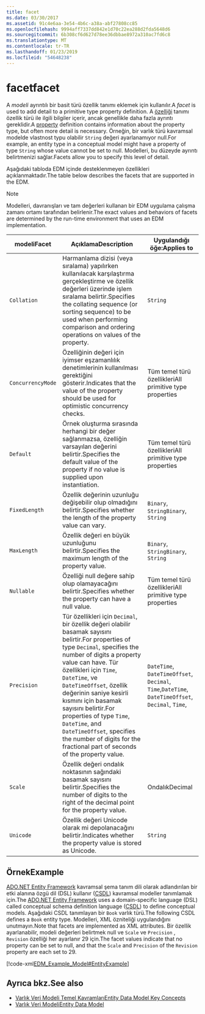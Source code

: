 ```yaml
---
title: facet
ms.date: 03/30/2017
ms.assetid: 91c4e6aa-3e54-4b6c-a38a-abf27808cc85
ms.openlocfilehash: 9994aff7337dd842e1d70c22ea288d2fda5648d6
ms.sourcegitcommit: 6b308cf6d627d78ee36dbbae8972a310ac7fd6c8
ms.translationtype: MT
ms.contentlocale: tr-TR
ms.lasthandoff: 01/23/2019
ms.locfileid: "54648238"
---
```

# <a name="facet"></a><span data-ttu-id="6b2d7-102">facet</span><span class="sxs-lookup"><span data-stu-id="6b2d7-102">facet</span></span>
<span data-ttu-id="6b2d7-103">A *modeli* ayrıntılı bir basit türü özellik tanımı eklemek için kullanılır.</span><span class="sxs-lookup"><span data-stu-id="6b2d7-103">A *facet* is used to add detail to a primitive type property definition.</span></span> <span data-ttu-id="6b2d7-104">A [özelliği](../../../../docs/framework/data/adonet/property.md) tanımı özellik türü ile ilgili bilgiler içerir, ancak genellikle daha fazla ayrıntı gereklidir.</span><span class="sxs-lookup"><span data-stu-id="6b2d7-104">A [property](../../../../docs/framework/data/adonet/property.md) definition contains information about the property type, but often more detail is necessary.</span></span> <span data-ttu-id="6b2d7-105">Örneğin, bir varlık türü kavramsal modelde vlastnost typu olabilir `String` değeri ayarlanamıyor null.</span><span class="sxs-lookup"><span data-stu-id="6b2d7-105">For example, an entity type in a conceptual model might have a property of type `String` whose value cannot be set to null.</span></span> <span data-ttu-id="6b2d7-106">Modelleri, bu düzeyde ayrıntı belirtmenizi sağlar.</span><span class="sxs-lookup"><span data-stu-id="6b2d7-106">Facets allow you to specify this level of detail.</span></span>  
  
 <span data-ttu-id="6b2d7-107">Aşağıdaki tabloda EDM içinde desteklenmeyen özellikleri açıklanmaktadır.</span><span class="sxs-lookup"><span data-stu-id="6b2d7-107">The table below describes the facets that are supported in the EDM.</span></span>  
  
> [!NOTE]
>  <span data-ttu-id="6b2d7-108">Modelleri, davranışları ve tam değerleri kullanan bir EDM uygulama çalışma zamanı ortamı tarafından belirlenir.</span><span class="sxs-lookup"><span data-stu-id="6b2d7-108">The exact values and behaviors of facets are determined by the run-time environment that uses an EDM implementation.</span></span>  
  
|<span data-ttu-id="6b2d7-109">modeli</span><span class="sxs-lookup"><span data-stu-id="6b2d7-109">Facet</span></span>|<span data-ttu-id="6b2d7-110">Açıklama</span><span class="sxs-lookup"><span data-stu-id="6b2d7-110">Description</span></span>|<span data-ttu-id="6b2d7-111">Uygulandığı öğe:</span><span class="sxs-lookup"><span data-stu-id="6b2d7-111">Applies to</span></span>|  
|-----------|-----------------|----------------|  
|`Collation`|<span data-ttu-id="6b2d7-112">Harmanlama dizisi (veya sıralama) yapılırken kullanılacak karşılaştırma gerçekleştirme ve özellik değerleri üzerinde işlem sıralama belirtir.</span><span class="sxs-lookup"><span data-stu-id="6b2d7-112">Specifies the collating sequence (or sorting sequence) to be used when performing comparison and ordering operations on values of the property.</span></span>|`String`|  
|`ConcurrencyMode`|<span data-ttu-id="6b2d7-113">Özelliğinin değeri için iyimser eşzamanlılık denetimlerinin kullanılması gerektiğini gösterir.</span><span class="sxs-lookup"><span data-stu-id="6b2d7-113">Indicates that the value of the property should be used for optimistic concurrency checks.</span></span>|<span data-ttu-id="6b2d7-114">Tüm temel türü özellikleri</span><span class="sxs-lookup"><span data-stu-id="6b2d7-114">All primitive type properties</span></span>|  
|`Default`|<span data-ttu-id="6b2d7-115">Örnek oluşturma sırasında herhangi bir değer sağlanmazsa, özelliğin varsayılan değerini belirtir.</span><span class="sxs-lookup"><span data-stu-id="6b2d7-115">Specifies the default value of the property if no value is supplied upon instantiation.</span></span>|<span data-ttu-id="6b2d7-116">Tüm temel türü özellikleri</span><span class="sxs-lookup"><span data-stu-id="6b2d7-116">All primitive type properties</span></span>|  
|`FixedLength`|<span data-ttu-id="6b2d7-117">Özellik değerinin uzunluğu değişebilir olup olmadığını belirtir.</span><span class="sxs-lookup"><span data-stu-id="6b2d7-117">Specifies whether the length of the property value can vary.</span></span>|<span data-ttu-id="6b2d7-118">`Binary`, `String`</span><span class="sxs-lookup"><span data-stu-id="6b2d7-118">`Binary`, `String`</span></span>|  
|`MaxLength`|<span data-ttu-id="6b2d7-119">Özellik değeri en büyük uzunluğunu belirtir.</span><span class="sxs-lookup"><span data-stu-id="6b2d7-119">Specifies the maximum length of the property value.</span></span>|<span data-ttu-id="6b2d7-120">`Binary`, `String`</span><span class="sxs-lookup"><span data-stu-id="6b2d7-120">`Binary`, `String`</span></span>|  
|`Nullable`|<span data-ttu-id="6b2d7-121">Özelliği null değere sahip olup olamayacağını belirtir.</span><span class="sxs-lookup"><span data-stu-id="6b2d7-121">Specifies whether the property can have a null value.</span></span>|<span data-ttu-id="6b2d7-122">Tüm temel türü özellikleri</span><span class="sxs-lookup"><span data-stu-id="6b2d7-122">All primitive type properties</span></span>|  
|`Precision`|<span data-ttu-id="6b2d7-123">Tür özellikleri için `Decimal`, bir özellik değeri olabilir basamak sayısını belirtir.</span><span class="sxs-lookup"><span data-stu-id="6b2d7-123">For properties of type `Decimal`, specifies the number of digits a property value can have.</span></span> <span data-ttu-id="6b2d7-124">Tür özellikleri için `Time`, `DateTime`, ve `DateTimeOffset`, özellik değerinin saniye kesirli kısmını için basamak sayısını belirtir.</span><span class="sxs-lookup"><span data-stu-id="6b2d7-124">For properties of type `Time`, `DateTime`, and `DateTimeOffset`, specifies the number of digits for the fractional part of seconds of the property value.</span></span>|<span data-ttu-id="6b2d7-125">`DateTime`, `DateTimeOffset`, `Decimal`, `Time`,</span><span class="sxs-lookup"><span data-stu-id="6b2d7-125">`DateTime`, `DateTimeOffset`, `Decimal`, `Time`,</span></span>|  
|`Scale`|<span data-ttu-id="6b2d7-126">Özellik değeri ondalık noktasının sağındaki basamak sayısını belirtir.</span><span class="sxs-lookup"><span data-stu-id="6b2d7-126">Specifies the number of digits to the right of the decimal point for the property value.</span></span>|<span data-ttu-id="6b2d7-127">Ondalık</span><span class="sxs-lookup"><span data-stu-id="6b2d7-127">Decimal</span></span>|  
|`Unicode`|<span data-ttu-id="6b2d7-128">Özellik değeri Unicode olarak mi depolanacağını belirtir.</span><span class="sxs-lookup"><span data-stu-id="6b2d7-128">Indicates whether the property value is stored as Unicode.</span></span>|`String`|  
  
## <a name="example"></a><span data-ttu-id="6b2d7-129">Örnek</span><span class="sxs-lookup"><span data-stu-id="6b2d7-129">Example</span></span>  
 <span data-ttu-id="6b2d7-130">[ADO.NET Entity Framework](../../../../docs/framework/data/adonet/ef/index.md) kavramsal şema tanım dili olarak adlandırılan bir etki alanına özgü dil (DSL) kullanır ([CSDL](../../../../docs/framework/data/adonet/ef/language-reference/csdl-specification.md)) kavramsal modeller tanımlamak için.</span><span class="sxs-lookup"><span data-stu-id="6b2d7-130">The [ADO.NET Entity Framework](../../../../docs/framework/data/adonet/ef/index.md) uses a domain-specific language (DSL) called conceptual schema definition language ([CSDL](../../../../docs/framework/data/adonet/ef/language-reference/csdl-specification.md)) to define conceptual models.</span></span> <span data-ttu-id="6b2d7-131">Aşağıdaki CSDL tanımlayan bir `Book` varlık türü.</span><span class="sxs-lookup"><span data-stu-id="6b2d7-131">The following CSDL defines a `Book` entity type.</span></span> <span data-ttu-id="6b2d7-132">Modelleri, XML özniteliği uygulandığını unutmayın.</span><span class="sxs-lookup"><span data-stu-id="6b2d7-132">Note that facets are implemented as XML attributes.</span></span> <span data-ttu-id="6b2d7-133">Bir özellik ayarlanabilir, modeli değerleri belirtmek null ve `Scale` ve `Precision` , `Revision` özelliği her ayarlanır 29 için.</span><span class="sxs-lookup"><span data-stu-id="6b2d7-133">The facet values indicate that no property can be set to null, and that the `Scale` and `Precision` of the `Revision` property are each set to 29.</span></span>  
  
 [!code-xml[EDM_Example_Model#EntityExample](../../../../samples/snippets/xml/VS_Snippets_Data/edm_example_model/xml/books.edmx#entityexample)]  
  
## <a name="see-also"></a><span data-ttu-id="6b2d7-134">Ayrıca bkz.</span><span class="sxs-lookup"><span data-stu-id="6b2d7-134">See also</span></span>
- [<span data-ttu-id="6b2d7-135">Varlık Veri Modeli Temel Kavramları</span><span class="sxs-lookup"><span data-stu-id="6b2d7-135">Entity Data Model Key Concepts</span></span>](../../../../docs/framework/data/adonet/entity-data-model-key-concepts.md)
- [<span data-ttu-id="6b2d7-136">Varlık Veri Modeli</span><span class="sxs-lookup"><span data-stu-id="6b2d7-136">Entity Data Model</span></span>](../../../../docs/framework/data/adonet/entity-data-model.md)
